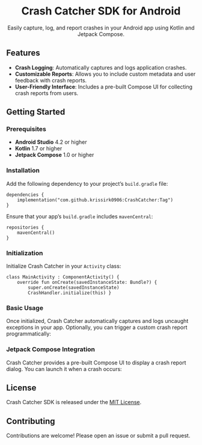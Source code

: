 <!DOCTYPE html>
<html lang="en">
<head>
    <meta charset="UTF-8">
    <meta name="viewport" content="width=device-width, initial-scale=1.0">
</head>
<body>

<h1 style="text-align: center;">Crash Catcher SDK for Android</h1>
<p style="text-align: center;">Easily capture, log, and report crashes in your Android app using Kotlin and Jetpack Compose.</p>

<h2>Features</h2>
<ul>
    <li><b>Crash Logging</b>: Automatically captures and logs application crashes.</li>
    <li><b>Customizable Reports</b>: Allows you to include custom metadata and user feedback with crash reports.</li>
    <li><b>User-Friendly Interface</b>: Includes a pre-built Compose UI for collecting crash reports from users.</li>
</ul>

<h2>Getting Started</h2>

<h3>Prerequisites</h3>
<ul>
    <li><b>Android Studio</b> 4.2 or higher</li>
    <li><b>Kotlin</b> 1.7 or higher</li>
    <li><b>Jetpack Compose</b> 1.0 or higher</li>
</ul>

<h3>Installation</h3>
<p>Add the following dependency to your project’s <code>build.gradle</code> file:</p>

<pre><code>dependencies {
    implementation("com.github.krissirk0906:CrashCatcher:Tag")
}</code></pre>

<p>Ensure that your app’s <code>build.gradle</code> includes <code>mavenCentral</code>:</p>

<pre><code>repositories {
    mavenCentral()
}</code></pre>

<h3>Initialization</h3>
<p>Initialize Crash Catcher in your <code>Activity</code> class:</p>

<pre><code>class MainActivity : ComponentActivity() {
    override fun onCreate(savedInstanceState: Bundle?) {
        super.onCreate(savedInstanceState)
        CrashHandler.initialize(this) }</code></pre>

<h3>Basic Usage</h3>
<p>Once initialized, Crash Catcher automatically captures and logs uncaught exceptions in your app. Optionally, you can trigger a custom crash report programmatically:</p>

<h3>Jetpack Compose Integration</h3>
<p>Crash Catcher provides a pre-built Compose UI to display a crash report dialog. You can launch it when a crash occurs:</p>

<h2>License</h2>
<p>Crash Catcher SDK is released under the <a href="LICENSE">MIT License</a>.</p>

<h2>Contributing</h2>
<p>Contributions are welcome! Please open an issue or submit a pull request.</p>

</body>
</html>
